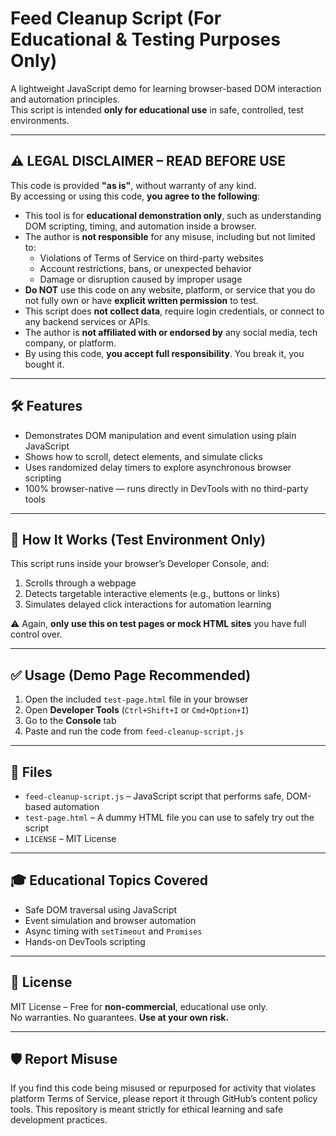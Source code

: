 # Feed Cleanup Script (For Educational & Testing Purposes Only)

A lightweight JavaScript demo for learning browser-based DOM interaction and automation principles.  
This script is intended **only for educational use** in safe, controlled, test environments.

---

## ⚠️ LEGAL DISCLAIMER – READ BEFORE USE

This code is provided **"as is"**, without warranty of any kind.  
By accessing or using this code, **you agree to the following**:

- This tool is for **educational demonstration only**, such as understanding DOM scripting, timing, and automation inside a browser.
- The author is **not responsible** for any misuse, including but not limited to:
  - Violations of Terms of Service on third-party websites
  - Account restrictions, bans, or unexpected behavior
  - Damage or disruption caused by improper usage
- **Do NOT** use this code on any website, platform, or service that you do not fully own or have **explicit written permission** to test.
- This script does **not collect data**, require login credentials, or connect to any backend services or APIs.
- The author is **not affiliated with or endorsed by** any social media, tech company, or platform.
- By using this code, **you accept full responsibility**. You break it, you bought it.

---

## 🛠️ Features

- Demonstrates DOM manipulation and event simulation using plain JavaScript
- Shows how to scroll, detect elements, and simulate clicks
- Uses randomized delay timers to explore asynchronous browser scripting
- 100% browser-native — runs directly in DevTools with no third-party tools

---

## 🧪 How It Works (Test Environment Only)

This script runs inside your browser’s Developer Console, and:

1. Scrolls through a webpage
2. Detects targetable interactive elements (e.g., buttons or links)
3. Simulates delayed click interactions for automation learning

⚠️ Again, **only use this on test pages or mock HTML sites** you have full control over.

---

## ✅ Usage (Demo Page Recommended)

1. Open the included `test-page.html` file in your browser
2. Open **Developer Tools** (`Ctrl+Shift+I` or `Cmd+Option+I`)
3. Go to the **Console** tab
4. Paste and run the code from `feed-cleanup-script.js`

---

## 📂 Files

- `feed-cleanup-script.js` – JavaScript script that performs safe, DOM-based automation
- `test-page.html` – A dummy HTML file you can use to safely try out the script
- `LICENSE` – MIT License

---

## 🎓 Educational Topics Covered

- Safe DOM traversal using JavaScript
- Event simulation and browser automation
- Async timing with `setTimeout` and `Promises`
- Hands-on DevTools scripting

---

## 📄 License

MIT License – Free for **non-commercial**, educational use only.  
No warranties. No guarantees. **Use at your own risk.**

---

## 🛡️ Report Misuse

If you find this code being misused or repurposed for activity that violates platform Terms of Service, please report it through GitHub’s content policy tools. This repository is meant strictly for ethical learning and safe development practices.

